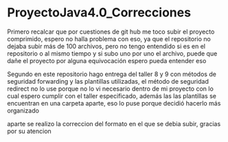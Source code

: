 # ProyectoJava4.0_Correcciones

Primero recalcar que por cuestiones de git hub me toco subir el proyecto comprimido, espero no halla problema con eso, ya que el repositorio no dejaba subir más de 100 archivos, pero no tengo entendido si es en el repositorio o al mismo tiempo y si subo uno por uno el archivo, puede que dañe el proyecto por alguna equivocación espero pueda entender eso

Segundo en este repositorio hago entrega del taller 8 y 9 con métodos de seguridad forwarding y las plantillas utilizadas, el método de seguridad redirect no lo use porque no lo vi necesario dentro de mi proyecto con lo cual espero cumplir con el taller especificado, además las las plantillas se encuentran en una carpeta aparte, eso lo puse porque decidió hacerlo más organizado

aparte se realizo la correccion del formato en el que se debia subir, gracias por su atencion
